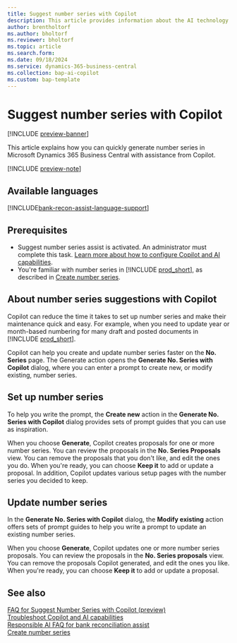 ```yaml
---
title: Suggest number series with Copilot
description: This article provides information about the AI technology used in Business Central.
author: brentholtorf
ms.author: bholtorf
ms.reviewer: bholtorf
ms.topic: article
ms.search.form:
ms.date: 09/18/2024
ms.service: dynamics-365-business-central
ms.collection: bap-ai-copilot
ms.custom: bap-template
---
```


# Suggest number series with Copilot

[!INCLUDE [preview-banner](~/../shared-content/shared/preview-includes/preview-banner.md)]

This article explains how you can quickly generate number series in Microsoft Dynamics 365 Business Central with assistance from Copilot.

[!INCLUDE [preview-note](~/../shared-content/shared/preview-includes/production-ready-preview-dynamics365.md)]

## Available languages

[!INCLUDE[bank-recon-assist-language-support](includes/bank-recon-assist-language-support.md)]

## Prerequisites

- Suggest number series assist is activated. An administrator must complete this task. [Learn more about how to configure Copilot and AI capabilities](enable-ai.md).
- You're familiar with number series in [!INCLUDE [prod_short](includes/prod_short.md)], as described in [Create number series](ui-create-number-series.md).

## About number series suggestions with Copilot

Copilot can reduce the time it takes to set up number series and make their maintenance quick and easy. For example, when you need to update year or month-based numbering for many draft and posted documents in [!INCLUDE [prod_short](includes/prod_short.md)].

Copilot can help you create and update number series faster on the **No. Series** page. The Generate action opens the **Generate No. Series with Copilot** dialog, where you can enter a prompt to create new, or modify existing, number series.

## Set up number series

To help you write the prompt, the **Create new** action in the **Generate No. Series with Copilot** dialog provides sets of prompt guides that you can use as inspiration.

When you choose **Generate**, Copilot creates proposals for one or more number series. You can review the proposals in the **No. Series Proposals** view. You can remove the proposals that you don't like, and edit the ones you do. When you're ready, you can choose **Keep it** to add or update a proposal. In addition, Copilot updates various setup pages with the number series you decided to keep.

## Update number series

In the **Generate No. Series with Copilot** dialog, the **Modify existing** action offers sets of prompt guides to help you write a prompt to update an existing number series.

When you choose **Generate**, Copilot updates one or more number series proposals. You can review the proposals in the **No. Series proposals** view. You can remove the proposals Copilot generated, and edit the ones you like. When you're ready, you can choose **Keep it** to add or update a proposal.

## See also

[FAQ for Suggest Number Series with Copilot (preview)](faq-suggest-number-series-with-copilot.md)  
[Troubleshoot Copilot and AI capabilities](ai-copilot-troubleshooting.md)  
[Responsible AI FAQ for bank reconciliation assist](faqs-bank-reconciliation.md)  
[Create number series](ui-create-number-series.md)  
